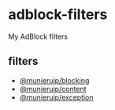 # adblock-filters

My AdBlock filters

## filters

- [@munierujp/blocking](https://munierujp.github.io/adblock-filters/filters/blocking.txt)
- [@munierujp/content](https://munierujp.github.io/adblock-filters/filters/content.txt)
- [@munierujp/exception](https://munierujp.github.io/adblock-filters/filters/exception.txt)
